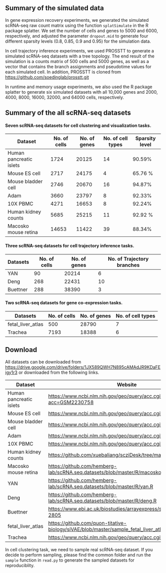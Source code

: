 ## Summary of the simulated data

In  gene expression recovery experiments, we generated the simulated scRNA-seq raw count matrix using the function `splatSimulate` in the R package splatter. We set the number of cells and genes to 5000 and 6000, respectively, and adjusted the parameter `dropout.mid` to generate four different sparsity levels (0.8, 0.85, 0.9 and 0.95) for the simulation data.

In cell trajectory inference experiments, we used PROSSTT to generate a simulated scRNA-seq datasets with a tree topology. The end result of the simulation is a counts matrix of 500 cells and 5000 genes, as well as a vector that contains the branch assignments and pseudotime values for each simulated cell. In addition, PROSSTT is cloned from https://github.com/soedinglab/prosstt.git

In runtime and memory usage experiments, we also used the R package splatter to generate six simulated  datasets  with all 10,000 genes and 2000, 4000, 8000, 16000, 32000, and 64000 cells, respectively.

## Summary of the all scRNA-seq datasets

####  Seven scRNA-seq datasets  for cell clustering and visualization tasks.

| Dataset                 | No. of cells | No. of genes | No. of cell types | Sparsity level |
| ----------------------- | ------------ | ------------ | ----------------- | -------------- |
| Human pancreatic islets | 1724         | 20125        | 14                | 90.59%         |
| Mouse ES cell           | 2717         | 24175        | 4                 | 65.76 %        |
| Mouse bladder cell      | 2746         | 20670        | 16                | 94.87%         |
| Adam                    | 3660         | 23797        | 8                 | 92.33%         |
| 10X PBMC                | 4271         | 16653        | 8                 | 92.24%         |
| Human kidney counts     | 5685         | 25215        | 11                | 92.92 %        |
| Macosko mouse retina    | 14653        | 11422        | 39                | 88.34%         |

#### Three scRNA-seq datasets  for cell trajectory inference tasks.

| Datasets | No. of cells | No. of genes | No. of Trajectory branches |
| -------- | ------------ | ------------ | -------------------------- |
| YAN      | 90           | 20214        | 6                          |
| Deng     | 268          | 22431        | 10                         |
| Buettner | 288          | 38390        | 3                          |

#### Two scRNA-seq datasets  for gene co-expression tasks.

| Datasets          | No. of cells | No. of genes | No. of  cell types |
| ----------------- | ------------ | ------------ | ------------------ |
| fetal_liver_atlas | 500          | 28790        | 7                  |
| Trachea           | 7193         | 18388        | 6                  |

## Download

All datasets can be downloaded from https://drive.google.com/drive/folders/1JX589QWH7N895cAMAdJR9KDaFEigy1r3 or downloaded from the following links.

| Dataset                 | Website                                                      |
| ----------------------- | ------------------------------------------------------------ |
| Human pancreatic islets | https://www.ncbi.nlm.nih.gov/geo/query/acc.cgi?acc=GSM2230758 |
| Mouse ES cell           | https://www.ncbi.nlm.nih.gov/geo/query/acc.cgi?acc=GSE65525  |
| Mouse bladder cell      | https://www.ncbi.nlm.nih.gov/geo/query/acc.cgi?acc=GSE108097 |
| Adam                    | https://www.ncbi.nlm.nih.gov/geo/query/acc.cgi?acc=GSE94333  |
| 10X PBMC                | https://www.ncbi.nlm.nih.gov/geo/query/acc.cgi?acc=GSE96583  |
| Human kidney counts     | https://github.com/xuebaliang/scziDesk/tree/master/dataset/Young |
| Macosko mouse retina    | https://github.com/hemberg-lab/scRNA.seq.datasets/blob/master/R/macosko.R |
| YAN                     | https://github.com/hemberg-lab/scRNA.seq.datasets/blob/master/R/yan.R |
| Deng                    | https://github.com/hemberg-lab/scRNA.seq.datasets/blob/master/R/deng.R |
| Buettner                | https://www.ebi.ac.uk/biostudies/arrayexpress/studies/E-MTAB-2805 |
| fetal_liver_atlas       | https://github.com/quon-titative-biology/siVAE/blob/master/sample_fetal_liver_atlas_dataset.h5ad |
| Trachea                 | https://www.ncbi.nlm.nih.gov/geo/query/acc.cgi?acc=GSE103354 |

In cell clustering task, we need to sample real scRNA-seq dataset. If you decide to perform sampling, please find the common folder and run the `sample` function in `read.py` to generate the sampled datasets for reproduciblity.

